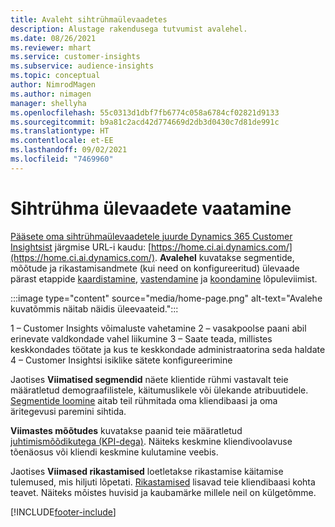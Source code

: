 ```yaml
---
title: Avaleht sihtrühmaülevaadetes
description: Alustage rakendusega tutvumist avalehel.
ms.date: 08/26/2021
ms.reviewer: mhart
ms.service: customer-insights
ms.subservice: audience-insights
ms.topic: conceptual
author: NimrodMagen
ms.author: nimagen
manager: shellyha
ms.openlocfilehash: 55c0313d1dbf7fb6774c058a6784cf02821d9133
ms.sourcegitcommit: b9a81c2acd42d774669d2db3d0430c7d81de991c
ms.translationtype: HT
ms.contentlocale: et-EE
ms.lasthandoff: 09/02/2021
ms.locfileid: "7469960"
---
```

# <a name="explore-audience-insights"></a>Sihtrühma ülevaadete vaatamine

[Pääsete oma sihtrühmaülevaadetele juurde Dynamics 365 Customer Insightsist](https://home.ci.ai.dynamics.com/) järgmise URL-i kaudu: [https://home.ci.ai.dynamics.com/](https://home.ci.ai.dynamics.com/).
**Avalehel** kuvatakse segmentide, mõõtude ja rikastamisandmete (kui need on konfigureeritud) ülevaade pärast etappide [kaardistamine](map-entities.md), [vastendamine](match-entities.md) ja [koondamine](merge-entities.md) lõpuleviimist.

:::image type="content" source="media/home-page.png" alt-text="Avalehe kuvatõmmis näitab näidis üleevaateid.":::

1 – Customer Insights võimaluste vahetamine 2 – vasakpoolse paani abil erinevate valdkondade vahel liikumine 3 – Saate teada, millistes keskkondades töötate ja kus te keskkondade administraatorina seda haldate 4 – Customer Insightsi isiklike sätete konfigureerimine

Jaotises **Viimatised segmendid** näete klientide rühmi vastavalt teie määratletud demograafilistele, käitumuslikele või ülekande atribuutidele. [Segmentide loomine](segments.md) aitab teil rühmitada oma kliendibaasi ja oma äritegevusi paremini sihtida.

**Viimastes mõõtudes** kuvatakse paanid teie määratletud [juhtimismõõdikutega (KPI-dega)](measures.md). Näiteks keskmine kliendivoolavuse tõenäosus või kliendi keskmine kulutamine veebis.

Jaotises **Viimased rikastamised** loetletakse rikastamise käitamise tulemused, mis hiljuti lõpetati. [Rikastamised](enrichment-hub.md) lisavad teie kliendibaasi kohta teavet. Näiteks mõistes huvisid ja kaubamärke millele neil on külgetõmme.

[!INCLUDE[footer-include](../includes/footer-banner.md)]